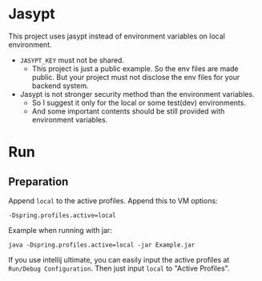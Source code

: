 # Jasypt 

This project uses jasypt instead of environment variables on local environment.

- `JASYPT_KEY` must not be shared.
  - This project is just a public example. So the env files are made public.
    But your project must not disclose the env files for your backend system.
- Jasypt is not stronger security method than the environment variables.
  - So I suggest it only for the local or some test(dev) environments.
  - And some important contents should be still provided with environment variables.

# Run

## Preparation

Append `local` to the active profiles. Append this to VM options:

```shell
-Dspring.profiles.active=local
```

Example when running with jar:

```shell
java -Dspring.profiles.active=local -jar Example.jar
```

If you use intellij ultimate,
you can easily input the active profiles at `Run/Debug Configuration`.
Then just input `local` to "Active Profiles".
